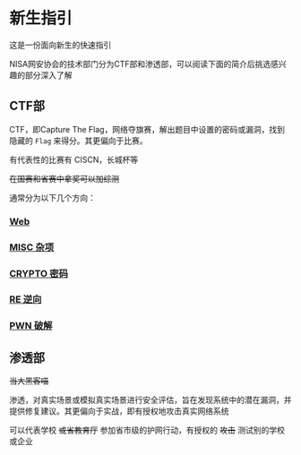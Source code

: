 # 新生指引

这是一份面向新生的快速指引

NISA网安协会的技术部门分为CTF部和渗透部，可以阅读下面的简介后挑选感兴趣的部分深入了解

## CTF部

CTF，即Capture The Flag，网络夺旗赛，解出题目中设置的密码或漏洞，找到隐藏的 `Flag` 来得分。其更偏向于比赛。

有代表性的比赛有 CISCN，长城杯等

~~在国赛和省赛中拿奖可以加综测~~

通常分为以下几个方向：

### [Web](../../02-WEB/index.md)

### [MISC 杂项](../../03-MISC/index.md)

### [CRYPTO 密码](../../04-CRYPTO/index.md)

### [RE 逆向](../../05-RE/index.md)

### [PWN 破解](../../06-PWN/index.md)

## 渗透部

~~当大黑客喵~~

渗透，对真实场景或模拟真实场景进行安全评估，旨在发现系统中的潜在漏洞，并提供修复建议。其更偏向于实战，即有授权地攻击真实网络系统

可以代表学校 ~~或省教育厅~~ 参加省市级的护网行动，有授权的 ~~攻击~~ 测试别的学校或企业
